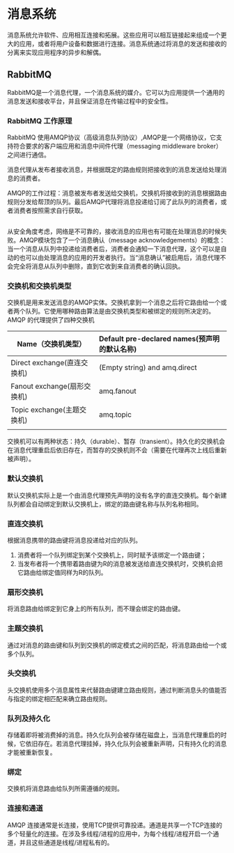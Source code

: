 # 消息系统
消息系统允许软件、应用相互连接和拓展。这些应用可以相互链接起来组成一个更大的应用，或者将用户设备和数据进行连接。消息系统通过将消息的发送和接收的分离来实现应用程序的异步和解偶。

## RabbitMQ
RabbitMQ是一个消息代理，一个消息系统的媒介。它可以为应用提供一个通用的消息发送和接收平台，并且保证消息在传输过程中的安全性。

### RabbitMQ 工作原理
RabbitMQ 使用AMQP协议（高级消息队列协议）,AMQP是一个网络协议，它支持符合要求的客户端应用和消息中间件代理（messaging middleware broker）之间进行通信。

消息代理从发布者接收消息，并根据既定的路由规则把接收到的消息发送给处理消息的消费者。

AMQP的工作过程：消息被发布者发送给交换机，交换机将接收到的消息根据路由规则分发给帮顶的队列。最后AMQP代理将消息投递给订阅了此队列的消费者，或者消费者按照需求自行获取。

```mermaid

```

从安全角度考虑，网络是不可靠的，接收消息的应用也有可能在处理消息的时候失败。AMQP模块包含了一个消息确认（message acknowledgements）的概念：当一个消息从队列中投递给消费者后，消费者会通知一下消息代理，这个可以是自动的也可以由处理消息的应用的开发者执行。当“消息确认”被启用后，消息代理不会完全将消息从队列中删除，直到它收到来自消费者的确认回执。

### 交换机和交换机类型

交换机是用来发送消息的AMQP实体。交换机拿到一个消息之后将它路由给一个或者两个队列。它使用哪种路由算法是由交换机类型和被绑定的规则所决定的。AMQP 的代理提供了四种交换机

| Name（交换机类型）          | Default pre-declared names(预声明的默认名称) |
| --------------------------- | :------------------------------------------- |
| Direct exchange(直连交换机) | (Empty string) and amq.direct                |
| Fanout exchange(扇形交换机) | amq.fanout                                   |
| Topic exchange(主题交换机)  | amq.topic                                    |
|                             |                                              |

交换机可以有两种状态：持久（durable）、暂存（transient）。持久化的交换机会在消息代理重启后依旧存在，而暂存的交换机则不会（需要在代理再次上线后重新被声明）。

### 默认交换机

默认交换机实际上是一个由消息代理预先声明的没有名字的直连交换机。每个新建队列都会自动绑定到默认交换机上，绑定的路由键名称与队列名称相同。

###  直连交换机

根据消息携带的路由键将消息投递给对应的队列。

1. 消费者将一个队列绑定到某个交换机上，同时赋予该绑定一个路由键；
2. 当发布者将一个携带着路由键为R的消息被发送给直连交换机时，交换机会把它路由给绑定值同样为R的队列。



### 扇形交换机

将消息路由给绑定到它身上的所有队列，而不理会绑定的路由键。



### 主题交换机

通过对消息的路由键和队列到交换机的绑定模式之间的匹配，将消息路由给一个或多个队列。



### 头交换机

头交换机使用多个消息属性来代替路由键建立路由规则，通过判断消息头的值能否与指定的绑定相匹配来确立路由规则。



### 队列及持久化

存储着即将被消费掉的消息。持久化队列会被存储在磁盘上，当消息代理重启的时候，它依旧存在。若消息代理挂掉，持久化队列会被重新声明，只有持久化的消息才能被重新恢复。



### 绑定

交换机将消息路由给队列所需遵循的规则。

### 连接和通道

AMQP 连接通常是长连接，使用TCP提供可靠投递。通道是共享一个TCP连接的多个轻量化的连接。在涉及多线程/进程的应用中，为每个线程/进程开启一个通道，并且这些通道是线程/进程私有的。





